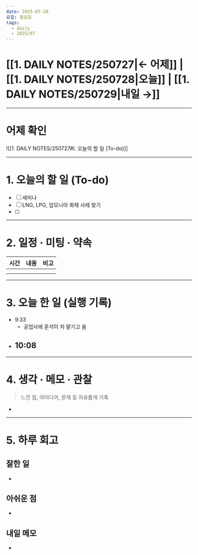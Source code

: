 ```yaml
---
date: 2025-07-28
요일: 월요일
tags:
  - daily
  - 2025/07
---
```

# [[1. DAILY NOTES/250727|← 어제]] | [[1. DAILY NOTES/250728|오늘]] | [[1. DAILY NOTES/250729|내일 →]]

---

# 어제 확인

![[1. DAILY NOTES/250727#I. 오늘의 할 일 (To-do)]]

---


# 1.  오늘의 할 일 (To-do)
- [ ]  세미나
- [ ]  LNG, LPG, 암모니아 화재 사례 찾기
- [ ]  

---

# 2. 일정 · 미팅 · 약속

| 시간  | 내용  | 비고  |
| --- | --- | --- |
|     |     |     |
|     |     |     |

---

# 3. 오늘 한 일 (실행 기록)
- 9:33
	- 공업사에 훈석이 차 맡기고 옴
- 10:08
	- 
---

# 4. 생각 · 메모 · 관찰
> 느낀 점, 아이디어, 문제 등 자유롭게 기록  

- 

---

# 5. 하루 회고

## 잘한 일
- 

## 아쉬운 점  
- 

## 내일 메모  
- 
